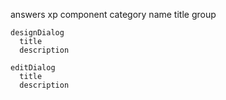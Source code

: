 answers
  xp
    component
      category
      name
      title
      group

    designDialog
      title
      description

    editDialog
      title
      description
